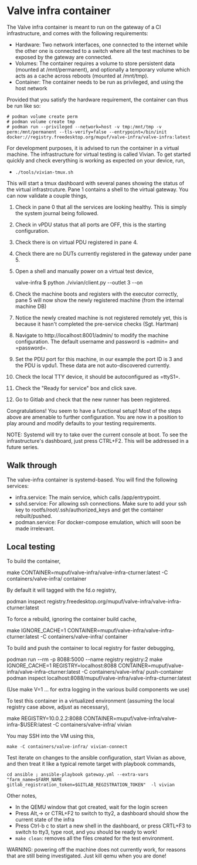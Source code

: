# Valve infra container

The Valve infra container is meant to run on the gateway of a CI infrastructure, and comes with the following
requirements:

 - Hardware: Two network interfaces, one connected to the internet while the other one is connected to a switch where
   all the test machines to be exposed by the gateway are connected.
 - Volumes: The container requires a volume to store persistent data (mounted at /mnt/permanent), and optionally a
   temporary volume which acts as a cache across reboots (mounted at /mnt/tmp).
 - Container: The container needs to be run as privileged, and using the host network

Provided that you satisfy the hardware requirement, the container can thus be run like so:

    # podman volume create perm
    # podman volume create tmp
    # podman run --privileged --network=host -v tmp:/mnt/tmp -v perm:/mnt/permanent --tls-verify=false --entrypoint=/bin/init docker://registry.freedesktop.org/mupuf/valve-infra/valve-infra:latest

For development purposes, it is advised to run the container in a virtual machine. The infrastructure for virtual testing is called Vivian. To get started quickly and check everything is working as expected on your device, run,

 - `./tools/vivian-tmux.sh`

This will start a tmux dashboard with several panes showing the status
of the virtual infrastrcuture. Pane 1 contains a shell to the virtual
gateway. You can now validate a couple things,

  1. Check in pane 0 that all the services are looking healthy. This
  is simply the system journal being followed.

  2. Check in vPDU status that all ports are OFF, this is the starting
  configuration.

  3. Check there is on virtual PDU registered in pane 4.

  4. Check there are no DUTs currently registered in the gateway under pane 5.

  5. Open a shell and manually power on a virtual test device,

     valve-infra $ python ./vivian/client.py --outlet 3 --on

  6. Check the machine boots and registers with the executor
  correctly, pane 5 will now show the newly registered machine (from
  the internal machine DB)

  7. Notice the newly created machine is not registered remotely yet,
  this is because it hasn't completed the pre-service checks
  (Sgt. Hartman)

  8. Navigate to http://localhost:8001/admin/ to modify the machine
  configuration. The default username and password is =admin= and
  =password=.

  9. Set the PDU port for this machine, in our example the port ID is
  3 and the PDU is vpdu1. These data are not auto-discovered
  currently.

  10. Check the local TTY device, it should be autoconfigured as
  =ttyS1=.

  11. Check the "Ready for service" box and click save.

  12. Go to Gitlab and check that the new runner has been registered.

Congratulations! You seem to have a functional setup! Most of the
steps above are amenable to further configuration. You are now in a
position to play around and modify defaults to your testing
requirements.

NOTE: Systemd will try to take over the current console at boot. To see the infrastructure's dashboard, just press
CTRL+F2. This will be addressed in a future series.

## Walk through

The valve-infra container is systemd-based. You will find the following services:

 - infra.service: The main service, which calls /app/entrypoint.
 - sshd.service: For allowing ssh connections. Make sure to add your ssh key to rootfs/root/.ssh/authorized_keys and get
   the container rebuilt/pushed.
 - podman.service: For docker-compose emulation, which will soon be made irrelevant.

## Local testing

To build the container,

   make CONTAINER=mupuf/valve-infra/valve-infra-cturner:latest -C containers/valve-infra/ container

By default it will tagged with the fd.o registry,

   podman inspect registry.freedesktop.org/mupuf/valve-infra/valve-infra-cturner:latest

To force a rebuild, ignoring the container build cache,

   make IGNORE_CACHE=1 CONTAINER=mupuf/valve-infra/valve-infra-cturner:latest -C containers/valve-infra/ container

To build and push the container to local registry for faster debugging,

   podman run --rm -p 8088:5000  --name registry registry:2
   make IGNORE_CACHE=1 REGISTRY=localhost:8088 CONTAINER=mupuf/valve-infra/valve-infra-cturner:latest -C containers/valve-infra/  push-container
   podman inspect localhost:8088/mupuf/valve-infra/valve-infra-cturner:latest

(Use make V=1 ... for extra logging in the various build components we use)

To test this container in a virtualized environment (assuming the
local registry case above, adjust as necessary),

   make REGISTRY=10.0.2.2:8088 CONTAINER=mupuf/valve-infra/valve-infra-$USER:latest -C containers/valve-infra/ vivian

You may SSH into the VM using this,

    make -C containers/valve-infra/ vivian-connect

Test iterate on changes to the ansible configuration, start Vivian as
above, and then treat it like a typical remote target with playbook
commands,

    cd ansible ; ansible-playbook gateway.yml --extra-vars "farm_name=$FARM_NAME gitlab_registration_token=$GITLAB_REGISTRATION_TOKEN"  -l vivian

Other notes,

 - In the QEMU window that got created, wait for the login screen
 - Press Alt,-> or CTRL+F2 to switch to tty2, a dashboard should show the current state of the infra
 - Press Ctrl-b c to start a new shell in the dashboard, or press
   CRTL+F3 to switch to tty3, type root, and you should be ready to
   work!
 - `make clean`: removes all the files created for the test environment.

WARNING: powering off the machine does not currently work, for reasons that are still being investigated. Just kill
qemu when you are done!
